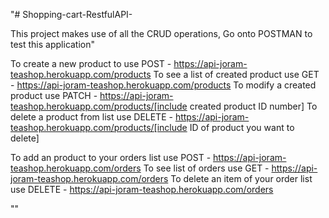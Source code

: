 "# Shopping-cart-RestfulAPI-

This project makes use of all the CRUD operations, Go onto POSTMAN to test this application" 

To create a new product to use POST - https://api-joram-teashop.herokuapp.com/products
To see a list of created product use GET - https://api-joram-teashop.herokuapp.com/products
To modify a created product use PATCH  - https://api-joram-teashop.herokuapp.com/products/[include created product ID number]
To delete a product from list use DELETE - https://api-joram-teashop.herokuapp.com/products/[include ID of product you want to delete]

To add an product to your orders list use POST - https://api-joram-teashop.herokuapp.com/orders 
To see list of orders use GET - https://api-joram-teashop.herokuapp.com/orders
To delete an item of your order list use DELETE - https://api-joram-teashop.herokuapp.com/orders

"" 
